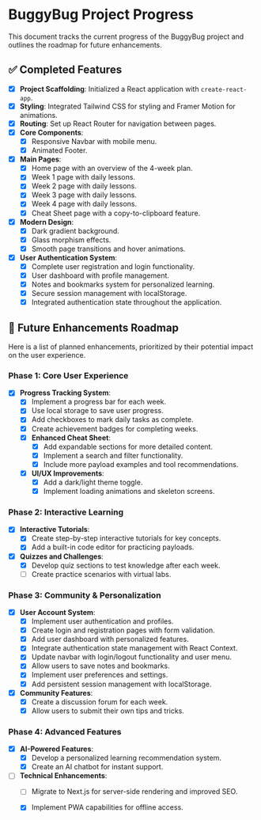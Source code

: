 # BuggyBug Project Progress

This document tracks the current progress of the BuggyBug project and outlines the roadmap for future enhancements.

## ✅ Completed Features

- [x] **Project Scaffolding**: Initialized a React application with `create-react-app`.
- [x] **Styling**: Integrated Tailwind CSS for styling and Framer Motion for animations.
- [x] **Routing**: Set up React Router for navigation between pages.
- [x] **Core Components**:
  - [x] Responsive Navbar with mobile menu.
  - [x] Animated Footer.
- [x] **Main Pages**:
  - [x] Home page with an overview of the 4-week plan.
  - [x] Week 1 page with daily lessons.
  - [x] Week 2 page with daily lessons.
  - [x] Week 3 page with daily lessons.
  - [x] Week 4 page with daily lessons.
  - [x] Cheat Sheet page with a copy-to-clipboard feature.
- [x] **Modern Design**:
  - [x] Dark gradient background.
  - [x] Glass morphism effects.
  - [x] Smooth page transitions and hover animations.
- [x] **User Authentication System**:
  - [x] Complete user registration and login functionality.
  - [x] User dashboard with profile management.
  - [x] Notes and bookmarks system for personalized learning.
  - [x] Secure session management with localStorage.
  - [x] Integrated authentication state throughout the application.

## 🚀 Future Enhancements Roadmap

Here is a list of planned enhancements, prioritized by their potential impact on the user experience.

### Phase 1: Core User Experience

- [x] **Progress Tracking System**:
  - [x] Implement a progress bar for each week.
  - [x] Use local storage to save user progress.
  - [x] Add checkboxes to mark daily tasks as complete.
  - [x] Create achievement badges for completing weeks.
  - [x] **Enhanced Cheat Sheet**:
    - [x] Add expandable sections for more detailed content.
    - [x] Implement a search and filter functionality.
    - [x] Include more payload examples and tool recommendations.
  - [x] **UI/UX Improvements**:
    - [x] Add a dark/light theme toggle.
    - [x] Implement loading animations and skeleton screens.

### Phase 2: Interactive Learning

- [x] **Interactive Tutorials**:
  - [x] Create step-by-step interactive tutorials for key concepts.
  - [x] Add a built-in code editor for practicing payloads.
- [x] **Quizzes and Challenges**:
  - [x] Develop quiz sections to test knowledge after each week.
  - [ ] Create practice scenarios with virtual labs.

### Phase 3: Community & Personalization

- [x] **User Account System**:
  - [x] Implement user authentication and profiles.
  - [x] Create login and registration pages with form validation.
  - [x] Add user dashboard with personalized features.
  - [x] Integrate authentication state management with React Context.
  - [x] Update navbar with login/logout functionality and user menu.
  - [x] Allow users to save notes and bookmarks.
  - [x] Implement user preferences and settings.
  - [x] Add persistent session management with localStorage.
- [x] **Community Features**:
  - [x] Create a discussion forum for each week.
  - [x] Allow users to submit their own tips and tricks.

### Phase 4: Advanced Features

- [x] **AI-Powered Features**:
  - [x] Develop a personalized learning recommendation system.
  - [x] Create an AI chatbot for instant support.
- [ ] **Technical Enhancements**:
  - [ ] Migrate to Next.js for server-side rendering and improved SEO.
  - [x] Implement PWA capabilities for offline access.


